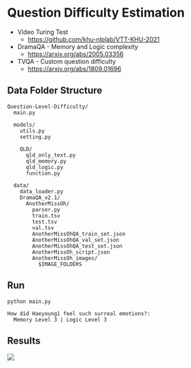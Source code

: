 # Question Difficulty Estimation
- Video Turing Test
  - https://github.com/khu-nlplab/VTT-KHU-2021
- DramaQA - Memory and Logic complexity <br>
  - https://arxiv.org/abs/2005.03356 <br>
- TVQA - Custom question difficulty <br>
  - https://arxiv.org/abs/1809.01696

## Data Folder Structure
```
Question-Level-Difficulty/
  main.py
  
  models/
    utils.py
    setting.py
    
    QLD/
      qld_only_text.py
      qld_memory.py
      qld_logic.py
      function.py
      
  data/
    data_loader.py
    DramaQA_v2.1/
      AnotherMissOh/
        parser.py
        train.tsv
        test.tsv
        val.tsv
        AnotherMissOhQA_train_set.json
        AnotherMissOhQA_val_set.json
        AnotherMissOhQA_test_set.json
        AnotherMissOh_script.json
        AnotherMissOh_images/
          $IMAGE_FOLDERS
```

## Run
  ```
  python main.py
  
  How did Haeyoung1 feel such surreal emotions?:
    Memory Level 3 | Logic Level 3 
  ```

## Results
<img src='https://user-images.githubusercontent.com/55969260/120881189-7469de80-c60a-11eb-91fb-0f1b92ce317c.png'>
